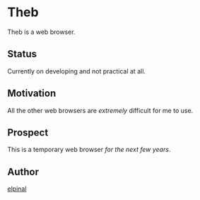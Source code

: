 # Theb

Theb is a web browser.

## Status

Currently on developing and not practical at all.

## Motivation

All the other web browsers are *extremely* difficult for me to use.

## Prospect

This is a temporary web browser *for the next few years*.

## Author

[elpinal](https://github.com/elpinal)
